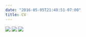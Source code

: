 ```yaml
---
date: "2016-05-05T21:48:51-07:00"
title: CV
---
```


![](/images/cv1.png)
![](/images/cv2.png)
![](/images/cv3.png)